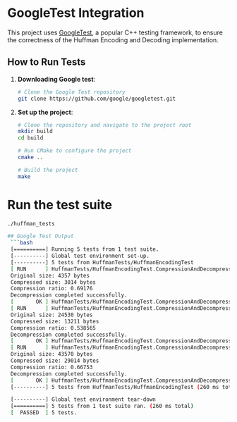# GoogleTest Integration

This project uses [GoogleTest](https://github.com/google/googletest), a popular C++ testing framework, to ensure the correctness of the Huffman Encoding and Decoding implementation.

## How to Run Tests
1. **Downloading Google test**:
   ```bash
   # Clone the Google Test repository
   git clone https://github.com/google/googletest.git


2. **Set up the project**:
   ```bash
   # Clone the repository and navigate to the project root
   mkdir build
   cd build

   # Run CMake to configure the project
   cmake ..

   # Build the project
   make

  # Run the test suite
  ```bash
  ./huffman_tests

## Google Test Output
   ```bash
   [==========] Running 5 tests from 1 test suite.
   [----------] Global test environment set-up.
   [----------] 5 tests from HuffmanTests/HuffmanEncodingTest
   [ RUN      ] HuffmanTests/HuffmanEncodingTest.CompressionAndDecompression/2
   Original size: 4357 bytes
   Compressed size: 3014 bytes
   Compression ratio: 0.69176
   Decompression completed successfully.
   [       OK ] HuffmanTests/HuffmanEncodingTest.CompressionAndDecompression/2 (2 ms)
   [ RUN      ] HuffmanTests/HuffmanEncodingTest.CompressionAndDecompression/3
   Original size: 24530 bytes
   Compressed size: 13211 bytes
   Compression ratio: 0.538565
   Decompression completed successfully.
   [       OK ] HuffmanTests/HuffmanEncodingTest.CompressionAndDecompression/3 (44 ms)
   [ RUN      ] HuffmanTests/HuffmanEncodingTest.CompressionAndDecompression/4
   Original size: 43570 bytes
   Compressed size: 29014 bytes
   Compression ratio: 0.66753
   Decompression completed successfully.
   [       OK ] HuffmanTests/HuffmanEncodingTest.CompressionAndDecompression/4 (207 ms)
   [----------] 5 tests from HuffmanTests/HuffmanEncodingTest (260 ms total)

   [----------] Global test environment tear-down
   [==========] 5 tests from 1 test suite ran. (260 ms total)
   [  PASSED  ] 5 tests.
